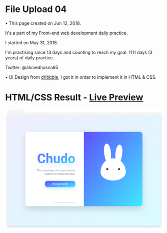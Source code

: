 # File Upload 04

• This page created on Jun 12, 2018.

It's a part of my Front-end web development daily practice.

I started on May 31, 2018.

I'm practising since 13 days and counting to reach my goal: 1111 days (3 years) of daily practice.

Twitter: @ahmedhosna95

• UI Design from [dribbble](https://dribbble.com/shots/4685603-Chudo-Landing-Page
), I got it in order to implement it in HTML & CSS.

# HTML/CSS Result - [Live Preview](https://cdn.rawgit.com/ahmedhosna95/Front-end-Daily-Practice/7a903a90/Day013/file_upload_04/index.html)

![](assets/img/frame-generic.png)
